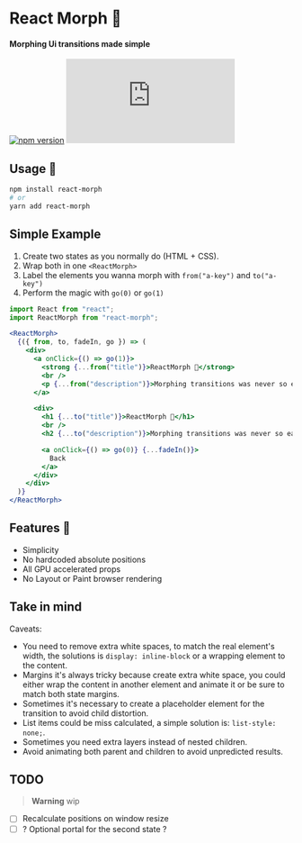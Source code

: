# React Morph ️🦋

#### Morphing Ui transitions made simple

[![npm version](https://badge.fury.io/js/react-morph.svg?v0)](https://www.npmjs.com/package/react-morph)
![size](http://img.badgesize.io/brunnolou/react-morph/master/lib/all.min.js?compression=gzip&label=gzip+size&v)

## Usage 🐛

```sh
npm install react-morph
# or
yarn add react-morph
```

## Simple Example

1. Create two states as you normally do (HTML + CSS).
2. Wrap both in one `<ReactMorph>`
3. Label the elements you wanna morph with `from("a-key")` and `to("a-key")`
4. Perform the magic with `go(0)` or `go(1)`

```js
import React from "react";
import ReactMorph from "react-morph";
```

```jsx
<ReactMorph>
  {({ from, to, fadeIn, go }) => (
    <div>
      <a onClick={() => go(1)}>
        <strong {...from("title")}>ReactMorph 🐛</strong>
        <br />
        <p {...from("description")}>Morphing transitions was never so easy!</p>
      </a>

      <div>
        <h1 {...to("title")}>ReactMorph 🦋</h1>
        <br />
        <h2 {...to("description")}>Morphing transitions was never so easy!</h2>

        <a onClick={() => go(0)} {...fadeIn()}>
          Back
        </a>
      </div>
    </div>
  )}
</ReactMorph>
```

## Features 🌟

* Simplicity
* No hardcoded absolute positions
* All GPU accelerated props
* No Layout or Paint browser rendering

## Take in mind

Caveats:

* You need to remove extra white spaces, to match the real element's width, the solutions is `display: inline-block` or a wrapping element to the content.
* Margins it's always tricky because create extra white space, you could either wrap the content in another element and animate it or be sure to match both state margins.
* Sometimes it's necessary to create a placeholder element for the transition to avoid child distortion.
* List items could be miss calculated, a simple solution is: `list-style: none;`.
* Sometimes you need extra layers instead of nested children.
* Avoid animating both parent and children to avoid unpredicted results.

## TODO
> **Warning** wip
- [ ] Recalculate positions on window resize
- [ ] ? Optional portal for the second state ?
